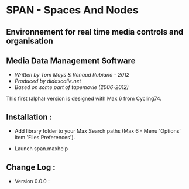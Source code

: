 # SPAN - Spaces And Nodes
## Environnement for real time media controls and organisation
## Media Data Management Software 

* *Written by Tom Mays & Renaud Rubiano - 2012*
* *Produced by didascalie.net*
* *Based on some part of tapemovie (2006-2012)*

This first (alpha) version is designed with Max 6 from Cycling74.

## Installation : 
* Add library folder to your Max Search paths (Max 6 - Menu 'Options' item 'Files Preferences').

* Launch span.maxhelp

## Change Log : 

* Version 0.0.0 : 